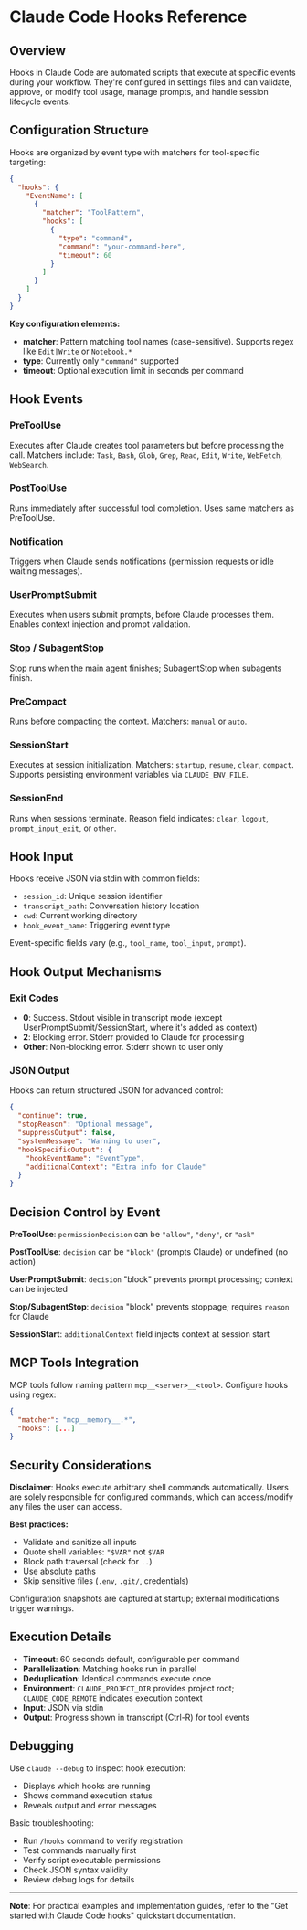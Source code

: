 # Claude Code Hooks Reference

## Overview

Hooks in Claude Code are automated scripts that execute at specific events during your workflow. They're configured in settings files and can validate, approve, or modify tool usage, manage prompts, and handle session lifecycle events.

## Configuration Structure

Hooks are organized by event type with matchers for tool-specific targeting:

```json
{
  "hooks": {
    "EventName": [
      {
        "matcher": "ToolPattern",
        "hooks": [
          {
            "type": "command",
            "command": "your-command-here",
            "timeout": 60
          }
        ]
      }
    ]
  }
}
```

**Key configuration elements:**
- **matcher**: Pattern matching tool names (case-sensitive). Supports regex like `Edit|Write` or `Notebook.*`
- **type**: Currently only `"command"` supported
- **timeout**: Optional execution limit in seconds per command

## Hook Events

### PreToolUse
Executes after Claude creates tool parameters but before processing the call. Matchers include: `Task`, `Bash`, `Glob`, `Grep`, `Read`, `Edit`, `Write`, `WebFetch`, `WebSearch`.

### PostToolUse
Runs immediately after successful tool completion. Uses same matchers as PreToolUse.

### Notification
Triggers when Claude sends notifications (permission requests or idle waiting messages).

### UserPromptSubmit
Executes when users submit prompts, before Claude processes them. Enables context injection and prompt validation.

### Stop / SubagentStop
Stop runs when the main agent finishes; SubagentStop when subagents finish.

### PreCompact
Runs before compacting the context. Matchers: `manual` or `auto`.

### SessionStart
Executes at session initialization. Matchers: `startup`, `resume`, `clear`, `compact`. Supports persisting environment variables via `CLAUDE_ENV_FILE`.

### SessionEnd
Runs when sessions terminate. Reason field indicates: `clear`, `logout`, `prompt_input_exit`, or `other`.

## Hook Input

Hooks receive JSON via stdin with common fields:
- `session_id`: Unique session identifier
- `transcript_path`: Conversation history location
- `cwd`: Current working directory
- `hook_event_name`: Triggering event type

Event-specific fields vary (e.g., `tool_name`, `tool_input`, `prompt`).

## Hook Output Mechanisms

### Exit Codes
- **0**: Success. Stdout visible in transcript mode (except UserPromptSubmit/SessionStart, where it's added as context)
- **2**: Blocking error. Stderr provided to Claude for processing
- **Other**: Non-blocking error. Stderr shown to user only

### JSON Output
Hooks can return structured JSON for advanced control:

```json
{
  "continue": true,
  "stopReason": "Optional message",
  "suppressOutput": false,
  "systemMessage": "Warning to user",
  "hookSpecificOutput": {
    "hookEventName": "EventType",
    "additionalContext": "Extra info for Claude"
  }
}
```

## Decision Control by Event

**PreToolUse**: `permissionDecision` can be `"allow"`, `"deny"`, or `"ask"`

**PostToolUse**: `decision` can be `"block"` (prompts Claude) or undefined (no action)

**UserPromptSubmit**: `decision` "block" prevents prompt processing; context can be injected

**Stop/SubagentStop**: `decision` "block" prevents stoppage; requires `reason` for Claude

**SessionStart**: `additionalContext` field injects context at session start

## MCP Tools Integration

MCP tools follow naming pattern `mcp__<server>__<tool>`. Configure hooks using regex:

```json
{
  "matcher": "mcp__memory__.*",
  "hooks": [...]
}
```

## Security Considerations

**Disclaimer**: Hooks execute arbitrary shell commands automatically. Users are solely responsible for configured commands, which can access/modify any files the user can access.

**Best practices:**
- Validate and sanitize all inputs
- Quote shell variables: `"$VAR"` not `$VAR`
- Block path traversal (check for `..`)
- Use absolute paths
- Skip sensitive files (`.env`, `.git/`, credentials)

Configuration snapshots are captured at startup; external modifications trigger warnings.

## Execution Details

- **Timeout**: 60 seconds default, configurable per command
- **Parallelization**: Matching hooks run in parallel
- **Deduplication**: Identical commands execute once
- **Environment**: `CLAUDE_PROJECT_DIR` provides project root; `CLAUDE_CODE_REMOTE` indicates execution context
- **Input**: JSON via stdin
- **Output**: Progress shown in transcript (Ctrl-R) for tool events

## Debugging

Use `claude --debug` to inspect hook execution:
- Displays which hooks are running
- Shows command execution status
- Reveals output and error messages

Basic troubleshooting:
- Run `/hooks` command to verify registration
- Test commands manually first
- Verify script executable permissions
- Check JSON syntax validity
- Review debug logs for details

---

**Note**: For practical examples and implementation guides, refer to the "Get started with Claude Code hooks" quickstart documentation.
